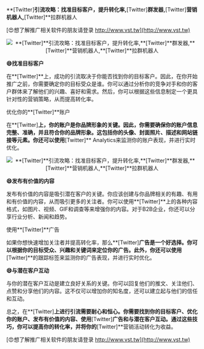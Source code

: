 **[Twitter]**引流攻略：找准目标客户，提升转化率,**[Twitter]**群发器,**[Twitter]**营销机器人,**[Twitter]**拉群机器人

[😍想了解推广相关软件的朋友请登录 http://www.vst.tw](http://www.vst.tw)

 <center><img src="https://vst.tw/MP4/tuiguang/png/0.png" alt="**[Twitter]**引流攻略：找准目标客户，提升转化率,**[Twitter]**群发器,**[Twitter]**营销机器人,**[Twitter]**拉群机器人"></center>

**😄找准目标客户**

在**[Twitter]**上，成功的引流取决于你能否找到你的目标客户。因此，在你开始推广之前，你需要确定你的目标受众是谁。你可以通过分析你的竞争对手和你的客户群体来了解他们的兴趣、喜好和需求。然后，你可以根据这些信息制定一个更具针对性的营销策略，从而提高转化率。

优化你的**[Twitter]**账户

在**[Twitter]**上，你的账户是你品牌形象的关键。因此，你需要确保你的账户信息完整、准确，并且符合你的品牌形象。这包括你的头像、封面照片、描述和网站链接等元素。你还可以使用**[Twitter]** Analytics来监测你的账户表现，并进行实时优化。

 <center><img src="https://vst.tw/MP4/tuiguang/png/3.png" alt="**[Twitter]**引流攻略：找准目标客户，提升转化率,**[Twitter]**群发器,**[Twitter]**营销机器人,**[Twitter]**拉群机器人"></center>

**😄发布有价值的内容**

发布有价值的内容是吸引潜在客户的关键。你应该创建与你品牌相关的有趣、有用和有价值的内容，从而吸引更多的关注者。你可以使用**[Twitter]**上的各种内容格式，如图片、视频、GIF和调查等来增强你的内容。对于B2B企业，你还可以分享行业分析、新闻和趋势。

使用**[Twitter]**广告

如果你想快速增加关注者并提高转化率，那么**[Twitter]**广告是一个好选择。你可以根据你的目标受众、兴趣和关键词来定位你的广告。此外，你还可以使用**[Twitter]**的跟踪标签来监测你的广告表现，并进行实时优化。

**😄与潜在客户互动**

与你的潜在客户互动是建立良好关系的关键。你可以回复他们的推文、关注他们、点赞和分享他们的内容。这不仅可以增加你的知名度，还可以建立起与他们的信任和互动。

总之，在**[Twitter]**上进行引流需要耐心和恒心。你需要找到你的目标客户、优化你的账户、发布有价值的内容、使用**[Twitter]**广告和与潜在客户互动。通过这些技巧，你可以提高你的转化率，并将你的**[Twitter]**营销活动转化为收益。

[😍想了解推广相关软件的朋友请登录 http://www.vst.tw](http://www.vst.tw)



